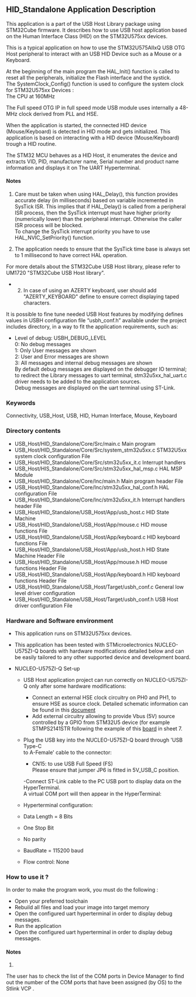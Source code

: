 ## HID_Standalone Application Description

This application is a part of the USB Host Library package using STM32Cube firmware. It describes how to use
USB host application based on the Human Interface Class (HID) on the STM32U575xx devices.  

This is a typical application on how to use the STM32U575AIIxQ USB OTG Host peripheral to interact with an USB
HID Device such as a Mouse or a Keyboard.  

At the beginning of the main program the HAL_Init() function is called to reset
all the peripherals, initialize the Flash interface and the systick.  
The SystemClock_Config() function is used to configure the system clock for STM32U575xx Devices :  
The CPU at 160MHz  

The Full speed OTG IP in full speed mode USB module uses internally a 48-MHz clock derived from PLL and HSE.

When the application is started, the connected HID device (Mouse/Keyboard) is detected in HID mode and
gets initialized. This application is based on interacting with a HID device (Mouse/Keyboard) trough a HID routine.  

The STM32 MCU behaves as a HID Host, it enumerates the device and extracts VID, PID,
manufacturer name, Serial number and product name information and displays it on The UART Hyperterminal.  


#### Notes
 1. Care must be taken when using HAL_Delay(), this function provides accurate delay (in milliseconds)
      based on variable incremented in SysTick ISR. This implies that if HAL_Delay() is called from
      a peripheral ISR process, then the SysTick interrupt must have higher priority (numerically lower)
      than the peripheral interrupt. Otherwise the caller ISR process will be blocked.  
      To change the SysTick interrupt priority you have to use HAL_NVIC_SetPriority() function.  

 2. The application needs to ensure that the SysTick time base is always set to 1 millisecond
      to have correct HAL operation.  


For more details about the STM32Cube USB Host library, please refer to UM1720
"STM32Cube USB Host library".  

-  2. In case of using an AZERTY keyboard, user should add "AZERTY_KEYBOARD" define to ensure correct
displaying taped characters.  

It is possible to fine tune needed USB Host features by modifying defines values in USBH configuration
file “usbh_conf.h” available under the project includes directory, in a way to fit the application
requirements, such as:  
- Level of debug: USBH_DEBUG_LEVEL  
                  0: No debug messages  
                  1: Only User messages are shown  
                  2: User and Error messages are shown  
                  3: All messages and internal debug messages are shown  
   By default debug messages are displayed on the debugger IO terminal; to redirect the Library
   messages to uart terminal, stm32u5xx_hal_uart.c driver needs to be added to the application sources.  
   Debug messages are displayed on the uart terminal using ST-Link.  


### Keywords

Connectivity, USB_Host, USB, HID, Human Interface, Mouse, Keyboard


### Directory contents

  - USB_Host/HID_Standalone/Core/Src/main.c                         Main program
  - USB_Host/HID_Standalone/Core/Src/system_stm32u5xx.c             STM32U5xx system clock configuration File
  - USB_Host/HID_Standalone/Core/Src/stm32u5xx_it.c                 Interrupt handlers
  - USB_Host/HIS_Standalone/Core/Src/stm32u5xx_hal_msp.c            HAL MSP Module
  - USB_Host/HID_Standalone/Core/Inc/main.h                         Main program header File
  - USB_Host/HID_Standalone/Core/Inc/stm32u5xx_hal_conf.h           HAL configuration File
  - USB_Host/HID_Standalone/Core/Inc/stm32u5xx_it.h                 Interrupt handlers header File
  - USB_Host/HID_Standalone/USB_Host/App/usb_host.c                 HID State Machine
  - USB_Host/HID_Standalone/USB_Host/App/mouse.c                    HID mouse functions File
  - USB_Host/HID_Standalone/USB_Host/App/keyboard.c                 HID keyboard functions File
  - USB_Host/HID_Standalone/USB_Host/App/usb_host.h                 HID State Machine Header File
  - USB_Host/HID_Standalone/USB_Host/App/mouse.h                    HID mouse functions Header File
  - USB_Host/HID_Standalone/USB_Host/App/keyboard.h                 HID keyboard functions Header File
  - USB_Host/HID_Standalone/USB_Host/Target/usbh_conf.c             General low level driver configuration
  - USB_Host/HID_Standalone/USB_Host/Target/usbh_conf.h             USB Host driver configuration File

### Hardware and Software environment

  - This application runs on STM32U575xx devices.  

  - This application has been tested with STMicroelectronics NUCLEO-U575ZI-Q boards with hardware modifications 
    detailed below and can be easily tailored to any other supported device
    and development board.  

  - NUCLEO-U575ZI-Q Set-up  
    - USB Host application project can run correctly on NUCLEO-U575ZI-Q only after some hardware modifications:
       - Connect an external HSE clock circuitry on PH0 and PH1, to ensure HSE as source clock. Detailed schematic information can be found in this  [document](https://www.st.com/en/evaluation-tools/nucleo-u575zi-q.html)
       - Add external circuitry allowing to provide Vbus (5V) source controlled by a GPIO from STM32U5 device (for example STMPS2141STR following the example of this [board](https://www.st.com/resource/en/schematic_pack/mb1364-h743zi-c01_schematic.pdf) in sheet 7.
    - Plug the USB key into the NUCLEO-U575ZI-Q board through 'USB Type-C  
      to A-Female' cable to the connector:  
      -  CN15: to use USB Full Speed (FS)  
               Please ensure that jumper JP6 is fitted in 5V_USB_C position.  
               
      -Connect ST-Link cable to the PC USB port to display data on the HyperTerminal.  
    A virtual COM port will then appear in the HyperTerminal:  


     - Hyperterminal configuration:  
      - Data Length = 8 Bits  
      - One Stop Bit  
      - No parity  
      - BaudRate = 115200 baud  
      - Flow control: None  

### How to use it ?

In order to make the program work, you must do the following :  
 - Open your preferred toolchain  
 - Rebuild all files and load your image into target memory  
 - Open the configured uart hyperterminal in order to display debug messages.  
 - Run the application  
 - Open the configured uart hyperterminal in order to display debug messages.  
#### Notes  
 1.
   The user has to check the list of the COM ports in Device Manager to find out the number of the
   COM ports that have been assigned (by OS) to the Stlink VCP .


